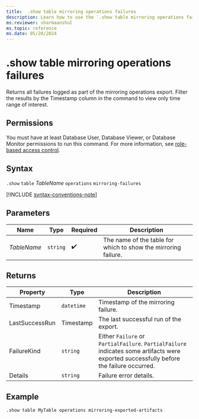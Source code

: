 ```yaml
---
title:  .show table mirroring operations failures
description: Learn how to use the `.show table mirroring operations failures` command to check the mirroring operations failures.
ms.reviewer: sharmaanshul
ms.topic: reference
ms.date: 05/28/2024
---
```

# .show table mirroring operations failures

Returns all failures logged as part of the mirroring operations export. Filter the results by the Timestamp column in the command to view only time range of interest.
<!--The command will not return any results if executed on a [follower database](../../../follower.md), it must be executed against the leader database.-->

## Permissions

You must have at least Database User, Database Viewer, or Database Monitor permissions to run this command. For more information, see [role-based access control](../access-control/role-based-access-control.md).

## Syntax

`.show` `table` *TableName* `operations` `mirroring-failures`

[!INCLUDE [syntax-conventions-note](../../../includes/syntax-conventions-note.md)]

## Parameters

| Name | Type | Required | Description |
|--|--|--|--|
| *TableName* | `string` |  :heavy_check_mark: | The name of the table for which to show the mirroring failure. |

## Returns

| Property | Type | Description |
|-------------------|----------|----------------------------------------|
| Timestamp | `datetime` | Timestamp of the mirroring failure. |
| LastSuccessRun | Timestamp | The last successful run of the export.   |
| FailureKind | `string` | Either `Failure` or `PartialFailure`. `PartialFailure` indicates some artifacts were exported successfully before the failure occurred.|
| Details | `string` | Failure error details.  |

## Example

```kusto
.show table MyTable operations mirroring-exported-artifacts

```
